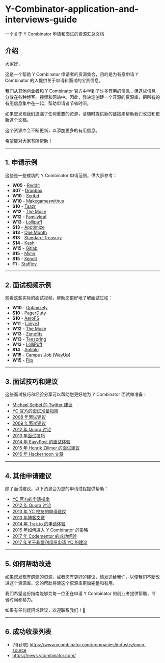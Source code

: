 # Y-Combinator-application-and-interviews-guide

一个关于 Y Combinator 申请和面试的资源汇总文档

## 介绍

大家好，

这是一个帮助 Y Combinator 申请者的资源集合，目的是为有意申请 Y Combinator 的人提供关于申请和面试的宝贵信息。

我们从其他创业者和 Y Combinator 官方中学到了许多有用的信息，但这些信息分散在各种博客、视频和网站中。因此，我决定创建一个开源的资源库，把所有的有用信息集中在一起，帮助申请者节省时间。

如果您发现我们遗漏了任何重要的资源，请随时提供新的链接来帮助我们改进和更新这个文档。

这个资源库会不断更新，以添加更多的有用信息。

希望能对大家有所帮助！

---

## 1. 申请示例

这些是一些成功的 Y Combinator 申请范例，供大家参考：

- **W05** - [Reddit](http://alexisohanian.com/our-y-combinator-summer-05-application-what-w)
- **S07** - [Dropbox](https://dl.dropboxusercontent.com/u/27532820/app.html)
- **W10** - [Scribd](https://www.scribd.com/doc/111078156/Yc-Application)
- **W10** - [Makegameswithus](https://s3.amazonaws.com/mgwu/YC+GM.pdf)
- **S10** - [Taazr](http://ethanfast.com/2011/10/deconstructing-a-successful-yc-application/)
- **W12** - [The Muse](https://www.themuse.com/advice/the-muses-successful-application-to-y-combinator-w12)
- **W12** - [Familyleaf](https://dl.dropboxusercontent.com/u/19699329/FamilyLeaf_YC_application.pdf)
- **W13** - [Lollipuff](https://www.lollipuff.com/blog/102/lollipuffs-ycombinator-experience)
- **S13** - [Apptimize](http://www.nancyhua.com/2014/10/08/successful-y-combinator-s13-application/)
- **S13** - [One Month](http://pastebin.com/0SMrXX6M)
- **S13** - [Standard Treasury](http://blog.zactownsend.com/our-yc-s13-application)
- **S14** - [Kash](http://www.withkash.com/blog/2015/08/27/applying-to-yc-part-2/)
- **W15** - [Gitlab](https://about.gitlab.com/2016/09/30/gitlabs-application-for-y-combinator-winter-2015/)
- **S15** - [Mimir](https://prahasith.com/our-successful-ycombinator-s15-application-843c3047cadd#.net98fhyi)
- **S15** - [Xendit](http://blog.xendit.co/2015/10/06/xendits-successful-application-to-ycombinator-s15/)
- **F1** - [Staffjoy](https://blog.staffjoy.com/staffjoys-yc-fellowship-application-5771c8a105cd)

---

## 2. 面试视频示例

观看这些实际的面试视频，帮助您更好地了解面试过程：

- **W10** - [Optimizely](https://www.youtube.com/watch?v=r0eySnNHNzk)
- **S10** - [PagerDuty](https://www.youtube.com/watch?v=7nAYD5Ug23s)
- **S10** - [AeroFS](https://www.youtube.com/watch?v=QfnbhqHef_k)
- **W11** - [Lanyrd](https://vimeo.com/74704892)
- **W12** - [The Muse](https://vimeo.com/90326403)
- **W13** - [Zenefits](https://youtu.be/-S83fysRwn4)
- **W13** - [Teespring](https://youtu.be/Ipf247AmhiI)
- **W13** - [LolliPuff](https://www.youtube.com/watch?v=yO8ctjbiIzM)
- **S14** - [Aptible](https://www.youtube.com/watch?v=3CU9lizkbCs)
- **W15** - [Campus Job (WayUp)](https://youtu.be/4nxrkPtR348)
- **W15** - [Flip](https://youtu.be/N5cBGeRMxms)

---

## 3. 面试技巧和建议

这些面试技巧和经验分享可以帮助您更好地为 Y Combinator 面试做准备：

- [Michael Seibel 的 Twitter 建议](https://twitter.com/mwseibel/status/660557656927563776)
- [YC 官方的面试准备指南](http://old.ycombinator.com/howtoprepare.html)
- [2008 年面试建议](http://www.david.blog/blog/y-combinator-interview-advice)
- [2009 年面试建议](https://www.renthop.com/yc.html)
- [2012 年 Quora 讨论](https://www.quora.com/What-is-it-like-to-interview-with-Y-Combinator)
- [2013 年面试技巧](http://blog.perfectaudience.com/2013/04/26/want-to-ace-your-ycombinator-interview-be-relentlessly-empathetic/)
- [2014 年 EasyPost 的面试体验](https://www.easypost.com/blog/2014-11-13-how-to-interview-for-y-combinator.html)
- [2015 年 Henrik Zillmer 的面试建议](http://henrikzillmer.com/dos-and-donts-at-the-y-combinator-interview)
- [2016 年 Hackernoon 文章](https://hackernoon.com/how-to-ace-your-yc-interview-5c078aea7908#.3dadnb1v5)

---

## 4. 其他申请建议

除了面试建议，以下资源会为您的申请过程提供帮助：

- [YC 官方的申请指南](http://www.ycombinator.com/howtoapply/)
- [2012 年 Quora 讨论](https://www.quora.com/What-is-the-Y-Combinator-application-process-like)
- [2013 年 YC 校友的申请建议](http://blog.close.io/hack-your-y-combinator-interview-get-accepted)
- [2013 年博客文章](http://blog.zactownsend.com/advice-on-the-yc-application)
- [2014 年 Trak.io 的申请体验](http://blog.trak.io/ycombinator-our-interview-experience-after-flying-5351-miles-for-10-minutes/)
- [2016 年如何进入 Y Combinator 的策略](https://medium.com/swlh/how-to-get-into-y-combinator-the-no-bs-approach-820cbedbc904#.wym1saoww)
- [2017 年 Codementor 的成功经验](https://www.codementor.io/blog/tips-for-successful-y-combinator-application-1bz78dcb2y)
- [2017 年关于非盈利组织申请 YC 的建议](https://www.effectivealtruism.org/articles/why-nonprofits-should-apply-to-y-combinator/)

---

## 5. 如何帮助改进

如果您发现有遗漏的资源，或者您有更好的建议，请发送给我们，以便我们不断改进这个资源库。您的帮助将使这个资源库更加完整和有用。

我们希望这份指南能够为每一位正在申请 Y Combinator 的创业者提供帮助，节省时间和精力。

如果有任何疑问或建议，欢迎联系我们！🎉

---

## 6. 成功收录列表

- [待获取] https://www.ycombinator.com/companies/industry/open-source
- https://news.ycombinator.com/


